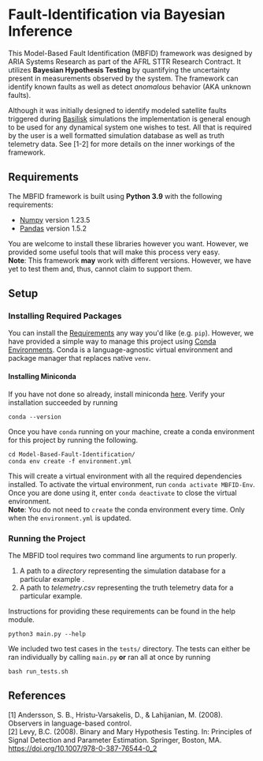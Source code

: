 # Fault-Identification via Bayesian Inference
This Model-Based Fault Identification (MBFID) framework was designed by ARIA Systems Research as part of the AFRL STTR Research Contract. It utilizes **Bayesian Hypothesis Testing** by quantifying the uncertainty present in measurements observed by the system. The framework can identify known faults as well as detect _anomalous_ behavior (AKA unknown faults). 

Although it was initially designed to identify modeled satellite faults triggered during [Basilisk](https://hanspeterschaub.info/basilisk/) simulations the implementation is general enough to be used for any dynamical system one wishes to test. All that is required by the user is a well formatted simulation database as well as truth telemetry data. See [1-2] for more details on the inner workings of the framework.

## Requirements
The MBFID framework is built using **Python 3.9** with the following requirements:
- [Numpy](https://numpy.org/) version 1.23.5
- [Pandas](https://pandas.pydata.org/) version 1.5.2

You are welcome to install these libraries however you want. However, we provided some useful tools that will make this process very easy.  
**Note**: This framework **may** work with different versions. However, we have yet to test them and, thus, cannot claim to support them.

## Setup
### Installing Required Packages
You can install the [Requirements](#requirements) any way you'd like (e.g. `pip`). However, we have provided a simple way to manage this project using [Conda Environments](https://docs.conda.io/projects/conda/en/stable/). Conda is a language-agnostic virtual environment and package manager that replaces native `venv`. 
#### Installing Miniconda
If you have not done so already, install miniconda [here](https://docs.conda.io/en/latest/miniconda.html). Verify your installation succeeded by running 
```
conda --version
```
Once you have `conda` running on your machine, create a conda environment for this project by running the following. 
```
cd Model-Based-Fault-Identification/
conda env create -f environment.yml
```
This will create a virtual environment with all the required dependencies installed. To activate the virtual environment, run 
`conda activate MBFID-Env`. Once you are done using it, enter `conda deactivate` to close the virtual environment.  
**Note**: You do not need to `create` the conda environment every time. Only when the `environment.yml` is updated.

### Running the Project
The MBFID tool requires two command line arguments to run properly. 
1. A path to a *directory* representing the simulation database for a particular example .
2. A path to *telemetry.csv* representing the truth telemetry data for a particular example.  

Instructions for providing these requirements can be found in the help module. 
```
python3 main.py --help
```
We included two test cases in the `tests/` directory. The tests can either be ran individually by calling `main.py` **or** ran all at once by running
```
bash run_tests.sh
```

## References
[1] Andersson, S. B., Hristu-Varsakelis, D., & Lahijanian, M. (2008). Observers in language-based control.  
[2] Levy, B.C. (2008). Binary and Mary Hypothesis Testing. In: Principles of Signal Detection and Parameter Estimation. Springer, Boston, MA. https://doi.org/10.1007/978-0-387-76544-0_2
